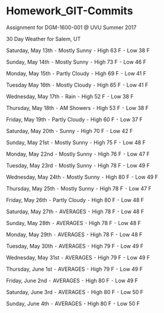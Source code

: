 # Homework_GIT-Commits
Assignment for DGM-1600-001 @ UVU Summer 2017

30 Day Weather for Salem, UT

Saturday, May 13th
	⁃	Mostly Sunny
	⁃	High 63 F
	⁃	Low 38 F

Sunday, May 14th
	⁃	Mostly Sunny
	⁃	High 73 F
	⁃	Low 46 F

Monday, May 15th
	⁃	Partly Cloudy
	⁃	High 69 F
	⁃	Low 41 F

Tuesday May 16th
	⁃	Mostly Cloudy
	⁃	High 65 F
	⁃	Low 41 F

Wednesday, May 17th
	⁃	Rain
	⁃	High 52 F
	⁃	Low 38 F

Thursday, May 18th
	⁃	AM Showers
	⁃	High 53 F
	⁃	Low 38 F

Friday, May 19th
	⁃	Partly Cloudy
	⁃	High 60 F
	⁃	Low 37 F

Saturday, May 20th
	⁃	Sunny
	⁃	High 70 F
	⁃	Low 42 F

Sunday, May 21st
	⁃	Mostly Sunny
	⁃	High 75 F
	⁃	Low 48 F

Monday, May 22nd
	⁃	Mostly Sunny
	⁃	High 76 F
	⁃	Low 47 F

Tuesday, May 23rd
	⁃	Mostly Sunny
	⁃	High 78 F
	⁃	Low 49 F

Wednesday, May 24th
	⁃	Mostly Sunny
	⁃	High 80 F
	⁃	Low 49 F

Thursday, May 25th
	⁃	Mostly Sunny
	⁃	High 78 F
	⁃	Low 47 F

Friday, May 26th
	⁃	Partly Cloudy
	⁃	High 80 F
	⁃	Low 48 F

Saturday, May 27th
	⁃	AVERAGES
	⁃	High 78 F
	⁃	Low 48 F

Sunday, May 28th
	⁃	AVERAGES
	⁃	High 78 F
	⁃	Low 48 F

Monday, May 29th
	⁃	AVERAGES
	⁃	High 78 F
	⁃	Low 48 F

Tuesday, May 30th
	⁃	AVERAGES
	⁃	High 79 F
	⁃	Low 49 F

Wednesday, May 31st
	⁃	AVERAGES
	⁃	High 79 F
	⁃	Low 49 F
	
Thursday, June 1st
	⁃	AVERAGES
	⁃	High 79 F
	⁃	Low 49 F

Friday, June 2nd
	⁃	AVERAGES
	⁃	High 80 F
	⁃	Low 49 F

Saturday, June 3rd
	⁃	AVERAGES
	⁃	High 80 F
	⁃	Low 50 F

Sunday, June 4th
	⁃	AVERAGES
	⁃	High 80 F
	⁃	Low 50 F
